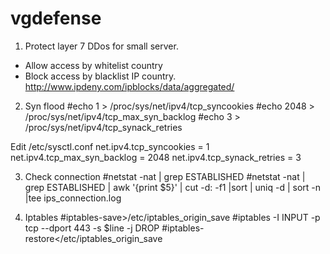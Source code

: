 # vgdefense
1. Protect layer 7 DDos for small server.
- Allow access by whitelist country
- Block access by blacklist IP country.
http://www.ipdeny.com/ipblocks/data/aggregated/

2. Syn flood
#echo 1 > /proc/sys/net/ipv4/tcp_syncookies
#echo 2048 > /proc/sys/net/ipv4/tcp_max_syn_backlog
#echo 3 > /proc/sys/net/ipv4/tcp_synack_retries

Edit /etc/sysctl.conf
net.ipv4.tcp_syncookies = 1
net.ipv4.tcp_max_syn_backlog = 2048
net.ipv4.tcp_synack_retries = 3

3. Check connection
#netstat -nat | grep ESTABLISHED
#netstat -nat | grep ESTABLISHED | awk '{print $5}' | cut -d: -f1 |sort | uniq -d | sort -n |tee ips_connection.log

4. Iptables
#iptables-save>/etc/iptables_origin_save
#iptables -I INPUT -p tcp --dport 443 -s $line -j DROP
#iptables-restore</etc/iptables_origin_save
